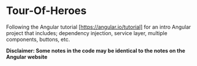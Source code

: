 # Tour-Of-Heroes
Following the Angular tutorial [https://angular.io/tutorial] for an intro Angular project that includes; dependency injection, service layer, multiple components, buttons, etc.


**Disclaimer: Some notes in the code may be identical to the notes on the Angular website**
